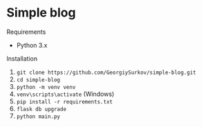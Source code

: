 # Simple blog

Requirements
- Python 3.x

Installation
1. `git clone https://github.com/GeorgiySurkov/simple-blog.git`
2. `cd simple-blog`
3. `python -m venv venv`
4. `venv\scripts\activate` (Windows)
5. `pip install -r requirements.txt`
6. `flask db upgrade`
7. `python main.py`
